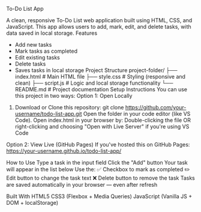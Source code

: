  To-Do List App

A clean, responsive To-Do List web application built using HTML, CSS, and JavaScript. This app allows users to add, mark, edit, and delete tasks, with data saved in local storage.
  Features
-  Add new tasks
-  Mark tasks as completed
-  Edit existing tasks
- Delete tasks
-  Saves tasks in local storage
 Project Structure
 project-folder/
├── index.html # Main HTML file
├── style.css # Styling (responsive and clean)
├── script.js # Logic and local storage functionality
└── README.md # Project documentation
 Setup Instructions
You can use this project in two ways:
 Option 1: Open Locally
1. Download or Clone this repository:
   git clone https://github.com/your-username/todo-list-app.git
Open the folder in your code editor (like VS Code).
Open index.html in your browser by:
Double-clicking the file
OR right-clicking and choosing "Open with Live Server" if you're using VS Code


 Option 2: View Live (GitHub Pages)
If you've hosted this on GitHub Pages:
https://your-username.github.io/todo-list-app/

How to Use
Type a task in the input field
Click the "Add" button
Your task will appear in the list below
Use the:
✅ Checkbox to mark as completed
✏️ Edit button to change the task text
❌ Delete button to remove the task
Tasks are saved automatically in your browser — even after refresh

 Built With
HTML5
CSS3 (Flexbox + Media Queries)
JavaScript (Vanilla JS + DOM + localStorage)
